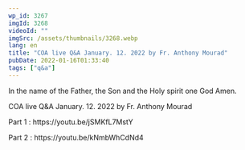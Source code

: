 ```yaml
---
wp_id: 3267
imgId: 3268
videoId: ""
imgSrc: /assets/thumbnails/3268.webp
lang: en
title: "COA live Q&A January. 12. 2022 by Fr. Anthony Mourad"
pubDate: 2022-01-16T01:33:40
tags: ["q&a"]
---
```


<!-- page: 6 -->

<p>In the name of the Father, the Son and the Holy spirit one God Amen.</p>
<p>COA live Q&amp;A January. 12. 2022 by Fr. Anthony Mourad</p>
<p>Part 1 : https://youtu.be/jSMKfL7MstY</p>
<p>Part 2 : https://youtu.be/kNmbWhCdNd4</p>
